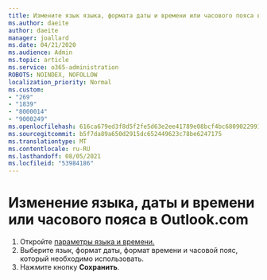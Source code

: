 ```yaml
---
title: Измените язык языка, формата даты и времени или часового пояса в Outlook.com
ms.author: daeite
author: daeite
manager: joallard
ms.date: 04/21/2020
ms.audience: Admin
ms.topic: article
ms.service: o365-administration
ROBOTS: NOINDEX, NOFOLLOW
localization_priority: Normal
ms.custom:
- "269"
- "1839"
- "8000014"
- "9000249"
ms.openlocfilehash: 616ca679ed3f8d5f2fe5d63e2ee41789e08bcf4bc6809022991d1ede02d8cb49
ms.sourcegitcommit: b5f7da89a650d2915dc652449623c78be6247175
ms.translationtype: MT
ms.contentlocale: ru-RU
ms.lasthandoff: 08/05/2021
ms.locfileid: "53984186"
---
```

# <a name="change-your-language-date-and-time-format-or-time-zone-in-outlookcom"></a>Изменение языка, даты и времени или часового пояса в Outlook.com

1. Откройте [параметры языка и времени.](https://go.microsoft.com/fwlink/?linkid=2085505)
1. Выберите язык, формат даты, формат времени и часовой пояс, который необходимо использовать.
1. Нажмите кнопку **Сохранить**.